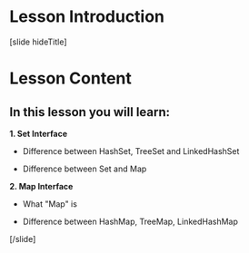 # Lesson Introduction

[slide hideTitle]
# Lesson Content

## In this lesson you will learn:

**1. Set Interface**

- Difference between HashSet, TreeSet and LinkedHashSet

- Difference between Set and Map

**2. Map Interface**

- What "Map" is

- Difference between HashMap, TreeMap, LinkedHashMap



[/slide]
